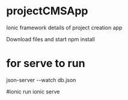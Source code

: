 # projectCMSApp
Ionic framework details of project creation app

Download files and start npm install

# for serve to run 
json-server --watch db.json

#ionic run
ionic serve
